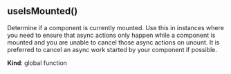 <a name="useIsMounted"></a>

## useIsMounted()
Determine if a component is currently mounted.
Use this in instances where you need to ensure that async
actions only happen while a component is mounted and
you are unable to cancel those async actions on unount.
It is preferred to cancel an async work started by your
component if possible.

**Kind**: global function  

